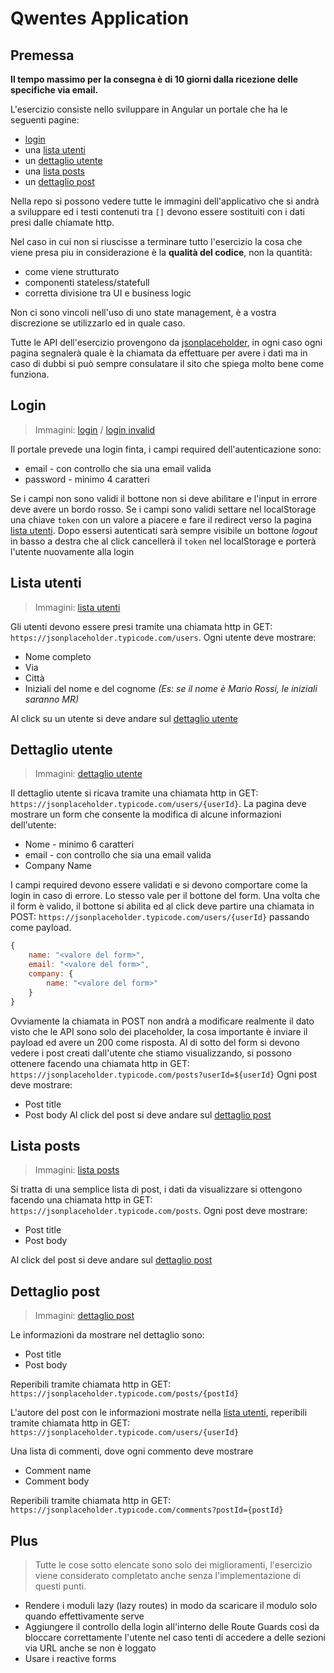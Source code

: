 # Qwentes Application

## Premessa
**Il tempo massimo per la consegna è di 10 giorni dalla ricezione delle specifiche via email.**

L'esercizio consiste nello sviluppare in Angular un portale che ha le seguenti pagine:
- [login](#login)
- una [lista utenti](#lista-utenti)
- un [dettaglio utente](#dettaglio-utente)
- una [lista posts](#lista-posts)
- un [dettaglio post](#dettaglio-post)

Nella repo si possono vedere tutte le immagini dell'applicativo che si andrà a sviluppare ed i testi contenuti tra `[]` devono essere sostituiti con i dati presi dalle chiamate http.

Nel caso in cui non si riuscisse a terminare tutto l'esercizio la cosa che viene presa piu in considerazione è la **qualità del codice**, non la quantità:
- come viene strutturato
- componenti stateless/statefull
- corretta divisione tra UI e business logic

Non ci sono vincoli nell'uso di uno state management, è a vostra discrezione se utilizzarlo ed in quale caso.

Tutte le API dell'esercizio provengono da [jsonplaceholder](https://jsonplaceholder.typicode.com/), in ogni caso ogni pagina segnalerà quale è la chiamata da effettuare per avere i dati ma in caso di dubbi si può sempre consulatare il sito che spiega molto bene come funziona.

## Login
> Immagini: [login](https://github.com/qwentes-team/application-interview/blob/main/01%20-%20Login.jpg) / [login invalid](https://github.com/qwentes-team/application-interview/blob/main/02%20-%20Login%20invalid.jpg)

Il portale prevede una login finta, i campi required dell'autenticazione sono:
- email - con controllo che sia una email valida
- password - minimo 4 caratteri

Se i campi non sono validi il bottone non si deve abilitare e l'input in errore deve avere un bordo rosso.
Se i campi sono validi settare nel localStorage una chiave `token` con un valore a piacere e fare il redirect verso la pagina [lista utenti](#lista-utenti).
Dopo essersi autenticati sarà sempre visibile un bottone *logout* in basso a destra che al click cancellerà il `token` nel localStorage e porterà l'utente nuovamente alla login

## Lista utenti
> Immagini: [lista utenti](https://github.com/qwentes-team/application-interview/blob/main/03%20-%20Contact%20list.jpg)

Gli utenti devono essere presi tramite una chiamata http in GET: `https://jsonplaceholder.typicode.com/users`.
Ogni utente deve mostrare:
- Nome completo
- Via
- Città
- Iniziali del nome e del cognome *(Es: se il nome è Mario Rossi, le iniziali saranno MR)*

Al click su un utente si deve andare sul [dettaglio utente](#dettaglio-utente)

## Dettaglio utente
> Immagini: [dettaglio utente](https://github.com/qwentes-team/application-interview/blob/main/04%20-%20Contact%20detail.jpg)

Il dettaglio utente si ricava tramite una chiamata http in GET: `https://jsonplaceholder.typicode.com/users/{userId}`.
La pagina deve mostrare un form che consente la modifica di alcune informazioni dell'utente:
- Nome - minimo 6 caratteri
- email - con controllo che sia una email valida
- Company Name

I campi required devono essere validati e si devono comportare come la login in caso di errore. Lo stesso vale per il bottone del form.
Una volta che il form è valido, il bottone si abilita ed al click deve partire una chiamata in POST: `https://jsonplaceholder.typicode.com/users/{userId}` passando come payload.
```js
{
	name: "<valore del form>",
	email: "<valore del form>",
	company: {
		name: "<valore del form>"
	}
}
```
Ovviamente la chiamata in POST non andrà a modificare realmente il dato visto che le API sono solo dei placeholder, la cosa importante è inviare il payload ed avere un 200 come risposta.
Al di sotto del form si devono vedere i post creati dall'utente che stiamo visualizzando, si possono ottenere facendo una chiamata http in GET: `https://jsonplaceholder.typicode.com/posts?userId=${userId}`
Ogni post deve mostrare:
- Post title
- Post body
Al click del post si deve andare sul [dettaglio post](#dettaglio-post)

## Lista posts
> Immagini: [lista posts](https://github.com/qwentes-team/application-interview/blob/main/05%20-%20Post%20list.jpg)

Si tratta di una semplice lista di post, i dati da visualizzare si ottengono facendo una chiamata http in GET: `https://jsonplaceholder.typicode.com/posts`.
Ogni post deve mostrare:
- Post title
- Post body

Al click del post si deve andare sul [dettaglio post](#dettaglio-post)

## Dettaglio post
> Immagini: [dettaglio post](https://github.com/qwentes-team/application-interview/blob/main/06%20-%20Post%20detail.jpg)

Le informazioni da mostrare nel dettaglio sono:
- Post title
- Post body

Reperibili tramite chiamata http in GET: `https://jsonplaceholder.typicode.com/posts/{postId}`

L'autore del post con le informazioni mostrate nella [lista utenti](#lista-utenti), reperibili tramite chiamata http in GET: `https://jsonplaceholder.typicode.com/users/{userId}`

Una lista di commenti, dove ogni commento deve mostrare 
- Comment name
- Comment body

Reperibili tramite chiamata http in GET: `https://jsonplaceholder.typicode.com/comments?postId={postId}`

## Plus
> Tutte le cose sotto elencate sono solo dei miglioramenti, l'esercizio viene considerato completato anche senza l'implementazione di questi punti.

- Rendere i moduli lazy (lazy routes) in modo da scaricare il modulo solo quando effettivamente serve
- Aggiungere il controllo della login all'interno delle Route Guards così da bloccare correttamente l'utente nel caso tenti di accedere a delle sezioni via URL anche se non è loggato
- Usare i reactive forms
